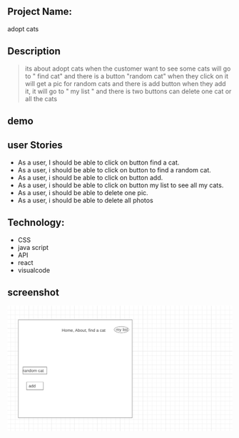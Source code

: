 
## Project Name:
adopt cats
## Description
>its about adopt cats when the customer want to see some cats will go to " find cat" and there is a button "random cat" when they click on it will get a pic for random cats and there is add button when they add it, it will go to " my list " and there is two buttons can delete one cat or all the cats 
## demo

## user Stories
- As a user, I should be able to click on button find a cat.
- As a user, i should be able to click on button to find a random cat.
- As a user, i should be able to click on button add.
- As a user, i should be able to click on button my list to see all my cats.
- As a user, i should be able to delete one pic.
- As a user, i should be able to delete all photos
## Technology:
- CSS
- java script 
- API
- react
- visualcode 

## screenshot
![wirfreme](scren.png)



